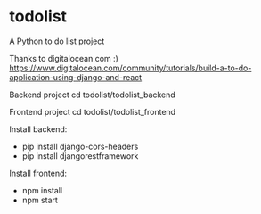 # todolist
A Python to do list project

Thanks to digitalocean.com :)
https://www.digitalocean.com/community/tutorials/build-a-to-do-application-using-django-and-react

Backend project
cd todolist/todolist_backend

Frontend project
cd todolist/todolist_frontend

Install backend:
- pip install django-cors-headers
- pip install djangorestframework

Install frontend:
- npm install
- npm start